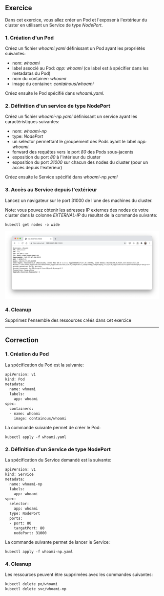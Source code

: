 ## Exercice

Dans cet exercice, vous allez créer un Pod et l'exposer à l'extérieur du cluster en utilisant un Service de type *NodePort*.

### 1. Création d'un Pod

Créez un fichier *whoami.yaml* définissant un Pod ayant les propriétés suivantes:
- nom: *whoami*
- label associé au Pod: *app: whoami* (ce label est à spécifier dans les metadatas du Pod)
- nom du container: *whoami*
- image du container: *containous/whoami*

Créez ensuite le Pod spécifié dans *whoami.yaml*.

### 2. Définition d'un service de type NodePort

Créez un fichier *whoami-np.yaml* définissant un service ayant les caractéristiques suivantes:
- nom: *whoami-np*
- type: *NodePort*
- un selector permettant le groupement des Pods ayant le label *app: whoami*.
- forward des requêtes vers le port *80* des Pods sous-jacents
- exposition du port *80* à l'intérieur du cluster
- exposition du port *31000* sur chacun des nodes du cluster (pour un accès depuis l'extérieur)

Créez ensuite le Service spécifié dans *whoami-np.yaml*

### 3. Accès au Service depuis l'extérieur

Lancez un navigateur sur le port 31000 de l'une des machines du cluster.

Note: vous pouvez obtenir les adresses IP externes des nodes de votre cluster dans la colonne *EXTERNAL-IP* du résultat de la commande suivante:

```
kubectl get nodes -o wide
```

![Service NodePort](./images/service_NodePort.png)

### 4. Cleanup

Supprimez l'ensemble des ressources créés dans cet exercice

---

## Correction

### 1. Création du Pod

La spécification du Pod est la suivante:

```
apiVersion: v1
kind: Pod
metadata:
  name: whoami
  labels:
    app: whoami
spec:
  containers:
  - name: whoami
    image: containous/whoami
```

La commande suivante permet de créer le Pod:

```
kubectl apply -f whoami.yaml
```

### 2. Définition d'un Service de type NodePort

La spécification du Service demandé est la suivante:

```
apiVersion: v1
kind: Service
metadata:
  name: whoami-np
  labels:
    app: whoami
spec:
  selector:
    app: whoami
  type: NodePort
  ports:
  - port: 80
    targetPort: 80
    nodePort: 31000
```

La commande suivante permet de lancer le Service:

```
kubectl apply -f whoami-np.yaml
```

### 4. Cleanup

Les ressources peuvent être supprimées avec les commandes suivantes:

```
kubectl delete po/whoami
kubectl delete svc/whoami-np
```
